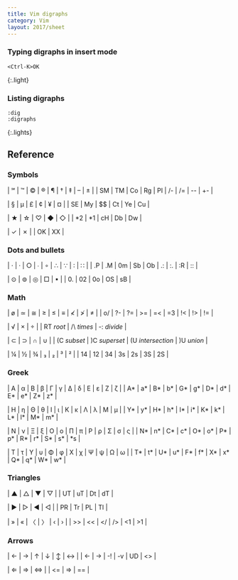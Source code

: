 ```yaml
---
title: Vim digraphs
category: Vim
layout: 2017/sheet
---
```


### Typing digraphs in insert mode

```
<Ctrl-K>OK
```
{:.light}

### Listing digraphs


```
:dig
:digraphs
```
{:.lights}

## Reference

### Symbols

| ℠  | ™  | ©  | ®  | ¶  | †  | ‡  | &ndash; | ±  |
| SM | TM | Co | Rg | PI | /- | /= | --      | +- |

| §  | µ  | £  | ¢  | ¥  | ¤  |
| SE | My | $$ | Ct | Ye | Cu |

| ★  | ☆  | ♡  | ◆  | ◇  |
| *2 | *1 | cH | Db | Dw |

| ✓  | ✗  |
| OK | XX |

### Dots and bullets

| ⋅  | ·  | ○  | ∙  | ∘  | ∴  | ∵  | ∶  | ∷  |
| .P | .M | 0m | Sb | Ob | .: | :. | :R | :: |

| ⊙  | ⊚  | ◎   | □  | ▪  |
| 0. | 02 | 0o  | OS | sB |

### Math

| ø  | ≃  | ≅  | ≥  | ≤  | ≡  | ≮  | ≯  | ≠  |
| o/ | ?- | ?= | >= | =< | =3 | !< | !> | != |

| √         | ×          | ÷           |
| RT *root* | /\ *times* | -: *divide* |

| ⊂           | ⊃             | ∩                 | ∪          |
| (C *subset* | )C *superset* | (U *intersection* | )U *union* |

| ¼  | ½  | ¾  | ₃  | ₂  | ³  | ²  |
| 14 | 12 | 34 | 3s | 2s | 3S | 2S |

### Greek

| Α  | α  | Β  | β  | Γ  | γ  | Δ  | δ  | Ε  | ε  | Ζ  | ζ  |
| A* | a* | B* | b* | G* | g* | D* | d* | E* | e* | Z* | z* |

| Η  | η  | Θ  | θ  | Ι  | ι  | Κ  | κ  | Λ  | λ  | Μ  | μ  |
| Y* | y* | H* | h* | I* | i* | K* | k* | L* | l* | M* | m* |

| Ν  | ν  | Ξ  | ξ  | Ο  | ο  | Π  | π  | Ρ  | ρ  | Σ  | σ  | ς  |
| N* | n* | C* | c* | O* | o* | P* | p* | R* | r* | S* | s* | *s |

| Τ  | τ  | Υ  | υ  | Φ  | φ  | Χ  | χ  | Ψ  | ψ  | Ω  | ω  |
| T* | t* | U* | u* | F* | f* | X* | x* | Q* | q* | W* | w* |

### Triangles

| ▲  | △  | ▼  | ▽  |
| UT | uT | Dt | dT |

| ▶  | ▷  | ◀  | ◁  |
| PR | Tr | PL | Tl |

| »  | «  | 〈 | 〉 | ‹  | ›  |
| >> | << | </ | /> | <1 | >1 |

### Arrows

| ←  | →  | ↑  | ↓  | ↕ | ↔ |
| <- | -> | -! | -v | UD | <> |

| ⇐  | ⇒  | ⇔  |
| <= | => | == |

<style>
.all table tr td { text-align: center; }
.all table tr:first-child td { font-size: 1.3em; padding-bottom: 0; }
.all table tr:first-child+tr td { font-size: 0.9em; color: dodgerblue; border-top: 0; padding-top: 0; font-family: fira mono, monospace; }
.all table em { color: #aaa; font-size: 0.9em; font-style: normal; font-family: roboto, sans-serif; }
</style>
